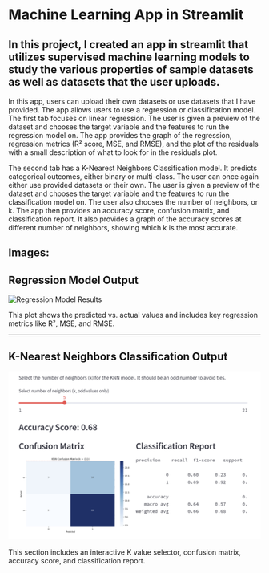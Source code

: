 # Machine Learning App in Streamlit

<h2> In this project, I created an app in streamlit that utilizes supervised machine learning models to study the various properties of sample datasets as well as datasets that the user uploads. </h2>
<p></p>
In this app, users can upload their own datasets or use datasets that I have provided. The app allows users to use a regression or classification model. The first tab focuses on linear regression. The user is given a preview of the dataset and chooses the target variable and the features to run the regression model on. The app provides the graph of the regression, regression metrics (R² score, MSE, and RMSE), and the plot of the residuals with a small description of what to look for in the residuals plot. 
<p></p>
The second tab has a K-Nearest Neighbors Classification model. It predicts categorical outcomes, either binary or multi-class. The user can once again either use provided datasets or their own. The user is given a preview of the dataset and chooses the target variable and the features to run the classification model on. The user also chooses the number of neighbors, or k. The app then provides an accuracy score, confusion matrix, and classification report. It also provides a graph of the accuracy scores at different number of neighbors, showing which k is the most accurate. 
<p></p>
<h2> Images: </h2>

## Regression Model Output

![Regression Model Results](Evans-Data-Science-Portfolio/MLStreamlitApp/MLAppLinearReg.png)

This plot shows the predicted vs. actual values and includes key regression metrics like R², MSE, and RMSE.

---

## K-Nearest Neighbors Classification Output

![KNN Classification Results](MLStreamlitApp/MLAppClassification.png)

This section includes an interactive K value selector, confusion matrix, accuracy score, and classification report.
